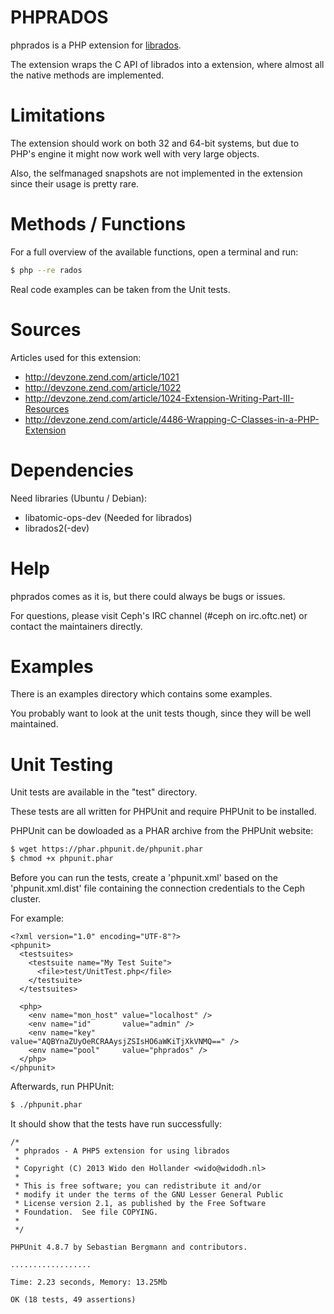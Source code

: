 # PHPRADOS
phprados is a PHP extension for [librados](http://www.ceph.com/docs/master/rados/api/librados/).

The extension wraps the C API of librados into a extension, where almost all the native methods are implemented.

# Limitations
The extension should work on both 32 and 64-bit systems, but due to PHP's engine it might now work well with very large objects.

Also, the selfmanaged snapshots are not implemented in the extension since their usage is pretty rare.

# Methods / Functions
For a full overview of the available functions, open a terminal and run:

```bash
$ php --re rados
```

Real code examples can be taken from the Unit tests.

# Sources
Articles used for this extension:
* http://devzone.zend.com/article/1021
* http://devzone.zend.com/article/1022
* http://devzone.zend.com/article/1024-Extension-Writing-Part-III-Resources
* http://devzone.zend.com/article/4486-Wrapping-C-Classes-in-a-PHP-Extension

# Dependencies
Need libraries (Ubuntu / Debian):
* libatomic-ops-dev (Needed for librados)
* librados2(-dev)

# Help
phprados comes as it is, but there could always be bugs or issues.

For questions, please visit Ceph's IRC channel (#ceph on irc.oftc.net) or contact the maintainers directly.

# Examples
There is an examples directory which contains some examples.

You probably want to look at the unit tests though, since they will be well maintained.

# Unit Testing
Unit tests are available in the "test" directory.

These tests are all written for PHPUnit and require PHPUnit to be installed.

PHPUnit can be dowloaded as a PHAR archive from the PHPUnit website:

```bash
$ wget https://phar.phpunit.de/phpunit.phar
$ chmod +x phpunit.phar
```

Before you can run the tests, create a 'phpunit.xml' based on the 'phpunit.xml.dist' file containing
the connection credentials to the Ceph cluster.

For example:

```
<?xml version="1.0" encoding="UTF-8"?>
<phpunit>
  <testsuites>
    <testsuite name="My Test Suite">
      <file>test/UnitTest.php</file>
    </testsuite>
  </testsuites>

  <php>
    <env name="mon_host" value="localhost" />
    <env name="id"       value="admin" />
    <env name="key"      value="AQBYnaZUyOeRCRAAysjZSIsHO6aWKiTjXkVNMQ==" />
    <env name="pool"     value="phprados" />
  </php>
</phpunit>
```

Afterwards, run PHPUnit:

```bash
$ ./phpunit.phar
```

It should show that the tests have run successfully:

```
/*
 * phprados - A PHP5 extension for using librados
 *
 * Copyright (C) 2013 Wido den Hollander <wido@widodh.nl>
 *
 * This is free software; you can redistribute it and/or
 * modify it under the terms of the GNU Lesser General Public
 * License version 2.1, as published by the Free Software
 * Foundation.  See file COPYING.
 *
 */

PHPUnit 4.8.7 by Sebastian Bergmann and contributors.

..................

Time: 2.23 seconds, Memory: 13.25Mb

OK (18 tests, 49 assertions)
```
